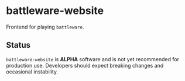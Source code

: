# battleware-website

Frontend for playing `battleware`.

## Status

`battleware-website` is **ALPHA** software and is not yet recommended for production use. Developers should expect breaking changes and occasional instability.
